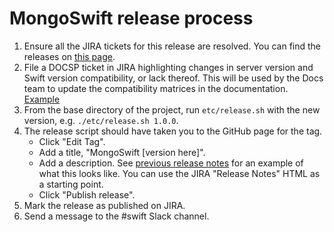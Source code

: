 MongoSwift release process
============================

1. Ensure all the JIRA tickets for this release are resolved. You can find the releases on [this page](https://jira.mongodb.org/projects/SWIFT?selectedItem=com.atlassian.jira.jira-projects-plugin:release-page&status=unreleased).
1. File a DOCSP ticket in JIRA highlighting changes in server version and Swift version compatibility, or lack thereof. This will be used by the Docs team to update the compatibility matrices in the documentation. [Example](https://jira.mongodb.org/browse/DOCSP-13536)
1. From the base directory of the project, run `etc/release.sh` with the new version, e.g. `./etc/release.sh 1.0.0`.
1. The release script should have taken you to the GitHub page for the tag.
    - Click "Edit Tag".
    - Add a title, "MongoSwift [version here]".
    - Add a description. See [previous release notes](https://github.com/mongodb/mongo-swift-driver/releases/tag/v0.1.0) for an example of what this looks like. You can use the JIRA "Release Notes" HTML as a starting point.
    - Click "Publish release".
1. Mark the release as published on JIRA.
1. Send a message to the #swift Slack channel.
